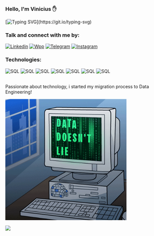 ### Hello, I'm Vinicius ✋

[![Typing SVG](https://readme-typing-svg.demolab.com?font=Press+Start+2P&size=15&duration=4000&pause=800&color=67BA00&background=A03F9B00&width=435&lines=Data+engineer;Ask+me+about+general+data!)](https://git.io/typing-svg)

### Talk and connect with me by:
[![Linkedin](https://img.shields.io/badge/LinkedIn-0077B5?style=for-the-badge&logo=linkedin&logoColor=white
)](https://www.linkedin.com/in/vinicius-figueiredo-carneiro/) [![Wpp](https://img.shields.io/badge/WhatsApp-25D366?style=for-the-badge&logo=whatsapp&logoColor=white
)](https://api.whatsapp.com/send?phone=5533991545645&text=Ol%C3%A1!%20Peguei%20seu%20n%C3%BAmero%20atrav%C3%A9s%20do%20GitHub!) [![Telegram](https://img.shields.io/badge/Telegram-2CA5E0?style=for-the-badge&logo=telegram&logoColor=white
)](https://t.me/vinicius541998) [![Instagram](https://img.shields.io/badge/Instagram-E4405F?style=for-the-badge&logo=instagram&logoColor=white
)](https://www.instagram.com/vinicius_fc98/)

### Technologies:

 <div>
  <img align="center" alt="SQL" src="https://img.shields.io/badge/MySQL-005C84?style=for-the-badge&logo=mysql&logoColor=white"/>
  <img align="center" alt="SQL" src="https://img.shields.io/badge/Python-3776AB?style=for-the-badge&logo=python&logoColor=white"/>
  <img align="center" alt="SQL" src="https://img.shields.io/badge/SAP-0FAAFF?style=for-the-badge&logo=sap&logoColor=white"/>
  <img align="center" alt="SQL" src="https://img.shields.io/badge/Amazon_AWS-FF9900?style=for-the-badge&logo=amazonaws&logoColor=white"/>
  <img align="center" alt="SQL" src="https://img.shields.io/badge/Ubuntu-E95420?style=for-the-badge&logo=ubuntu&logoColor=white"/>
  <img align="center" alt="SQL" src="https://camo.githubusercontent.com/75251632e9c74475dfb9c8a4f17b34792226384fe87ff456cb8603b4e94a15bf/68747470733a2f2f696d672e736869656c64732e696f2f62616467652f4a7570797465722d4633373632362e7376673f267374796c653d666f722d7468652d6261646765266c6f676f3d4a757079746572266c6f676f436f6c6f723d7768697465"/>
  <img align="center" alt="SQL" src="https://camo.githubusercontent.com/1f2c2be3d5ab9eed63bfd658f9c465403e409fcfdcb7c133133d0616940c4452/68747470733a2f2f696d672e736869656c64732e696f2f62616467652f4170616368655f537061726b2d4646464646463f7374796c653d666f722d7468652d6261646765266c6f676f3d617061636865737061726b266c6f676f436f6c6f723d23453335413136"/>
 <div><br/>

Passionate about technology, i started my migration process to Data Engineering!

<img src="data.gif" width="380">

![](https://komarev.com/ghpvc/?username=ViniciusFCarneiro&style=for-the-badge)
